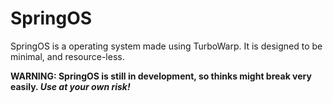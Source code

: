 # SpringOS
SpringOS is a operating system made using TurboWarp.
It is designed to be minimal, and resource-less.

**WARNING: SpringOS is still in development,
so thinks might break very easily. _Use at your own risk!_**
